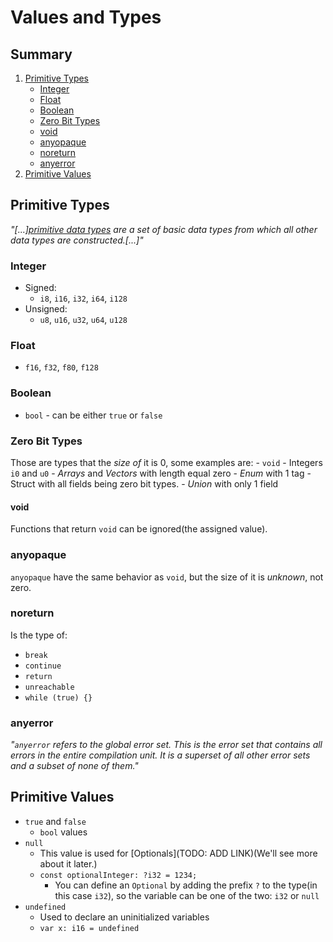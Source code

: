 # Values and Types

## Summary
1. [Primitive Types](#primitive-types)
    - [Integer](#integer)
    - [Float](#float)
    - [Boolean](#boolean)
    - [Zero Bit Types](#zero-bit-types)
    - [void](#void)
    - [anyopaque](#anyopaque)
    - [noreturn](#noreturn)
    - [anyerror](#anyerror)
2. [Primitive Values](#primitive-values)

## Primitive Types
_"[...][primitive data types](https://en.wikipedia.org/wiki/Primitive_data_type) are a set of basic data types from which all other data types are constructed.[...]"_

### Integer
- Signed:
    - `i8`, `i16`, `i32`, `i64`, `i128`
- Unsigned:
    - `u8`, `u16`, `u32`, `u64`, `u128`
### Float
- `f16`, `f32`, `f80`, `f128`

### Boolean
- `bool` - can be either `true` or `false`

### Zero Bit Types
Those are types that the _size of_ it is 0, some examples are:
    - `void`
    - Integers `i0` and `u0`
    - _Arrays_ and _Vectors_  with length equal zero
    - _Enum_ with 1 tag
    - Struct with all fields being zero bit types.
    - _Union_ with only 1 field

#### void
Functions that return `void` can be ignored(the assigned value).

### anyopaque
`anyopaque` have the same behavior as `void`, but the size of it is _unknown_, not zero.

### noreturn
Is the type of:
- `break`
- `continue`
- `return`
- `unreachable`
- `while (true) {}`

### anyerror
_"`anyerror` refers to the global error set. This is the error set that contains all errors in the entire compilation unit. It is a superset of all other error sets and a subset of none of them."_

## Primitive Values
- `true` and `false` 
    - `bool` values
- `null`
    - This value is used for [Optionals](TODO: ADD LINK)(We'll see more about it later.)
    - `const optionalInteger: ?i32 = 1234;`
        - You can define an `Optional` by adding the prefix `?` to the type(in this case `i32`), so the variable can be one of the two: `i32` or `null`
- `undefined`
    - Used to declare an uninitialized variables
    - `var x: i16 = undefined`
